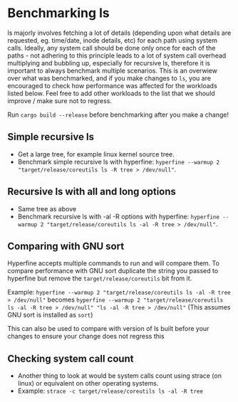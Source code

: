 # Benchmarking ls

ls majorly involves fetching a lot of details (depending upon what details are requested, eg. time/date, inode details, etc) for each path using system calls. Ideally, any system call should be done only once for each of the paths - not adhering to this principle leads to a lot of system call overhead multiplying and bubbling up, especially for recursive ls, therefore it is important to always benchmark multiple scenarios.
This is an overwiew over what was benchmarked, and if you make changes to `ls`, you are encouraged to check
how performance was affected for the workloads listed below. Feel free to add other workloads to the
list that we should improve / make sure not to regress.

Run `cargo build --release` before benchmarking after you make a change!

## Simple recursive ls

-   Get a large tree, for example linux kernel source tree.
-   Benchmark simple recursive ls with hyperfine: `hyperfine --warmup 2 "target/release/coreutils ls -R tree > /dev/null"`.

## Recursive ls with all and long options

-   Same tree as above
-   Benchmark recursive ls with -al -R options with hyperfine: `hyperfine --warmup 2 "target/release/coreutils ls -al -R tree > /dev/null"`.

## Comparing with GNU sort

Hyperfine accepts multiple commands to run and will compare them. To compare performance with GNU sort
duplicate the string you passed to hyperfine but remove the `target/release/coreutils` bit from it.

Example: `hyperfine --warmup 2 "target/release/coreutils ls -al -R tree > /dev/null"` becomes
`hyperfine --warmup 2 "target/release/coreutils ls -al -R tree > /dev/null" "ls -al -R tree > /dev/null"`
(This assumes GNU sort is installed as `sort`)

This can also be used to compare with version of ls built before your changes to ensure your change does not regress this

## Checking system call count

- Another thing to look at would be system calls count using strace (on linux) or equivalent on other operating systems.
- Example: `strace -c target/release/coreutils ls -al -R tree`
